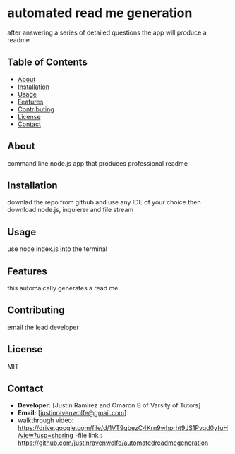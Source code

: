 # automated read me generation

after answering a series of detailed questions the app will produce a readme
## Table of Contents
- [About](#about)
- [Installation](#installation)
- [Usage](#usage)
- [Features](#features)
- [Contributing](#contributing)
- [License](#license)
- [Contact](#contact)
## About
command line node.js app that produces professional readme
## Installation
downlad the repo from github and use any IDE of your choice then download node.js, inquierer and file stream
## Usage
use node index.js into the terminal 
## Features
this automaically generates a read me
## Contributing
email the lead developer 
## License
MIT
## Contact
- **Developer:** [Justin Ramirez and Omaron B of Varsity of Tutors]
- **Email:** [justinravenwolfe@gmail.com]
- walkthrough video: https://drive.google.com/file/d/1VT9qbezC4Krn9whprht9JS1Pvgd0yfuH/view?usp=sharing
-file link : https://github.com/justinravenwolfe/automatedreadmegeneration
